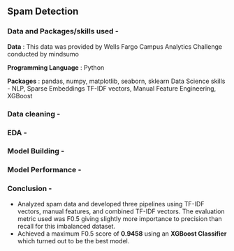 ## Spam Detection

### Data and Packages/skills used -
**Data** : This data was provided by Wells Fargo Campus Analytics Challenge conducted by mindsumo

**Programming Language** : Python

**Packages** : pandas, numpy, matplotlib, seaborn, sklearn
Data Science skills - NLP, Sparse Embeddings TF-IDF vectors, Manual Feature Engineering, XGBoost

### Data cleaning -

### EDA -

### Model Building -

### Model Performance -

### Conclusion - 
* Analyzed spam data and developed three pipelines using TF-IDF vectors, manual features, and combined TF-IDF vectors. The evaluation metric used was
F0.5 giving slightly more importance to precision than recall for this imbalanced dataset.
* Achieved a maximum F0.5 score of **0.9458** using an **XGBoost Classifier** which turned out to be the best model.
